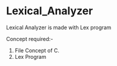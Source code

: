 # Lexical_Analyzer
Lexical Analyzer is made with Lex program

Concept required:-
1) File Concept of C.
2) Lex Program
